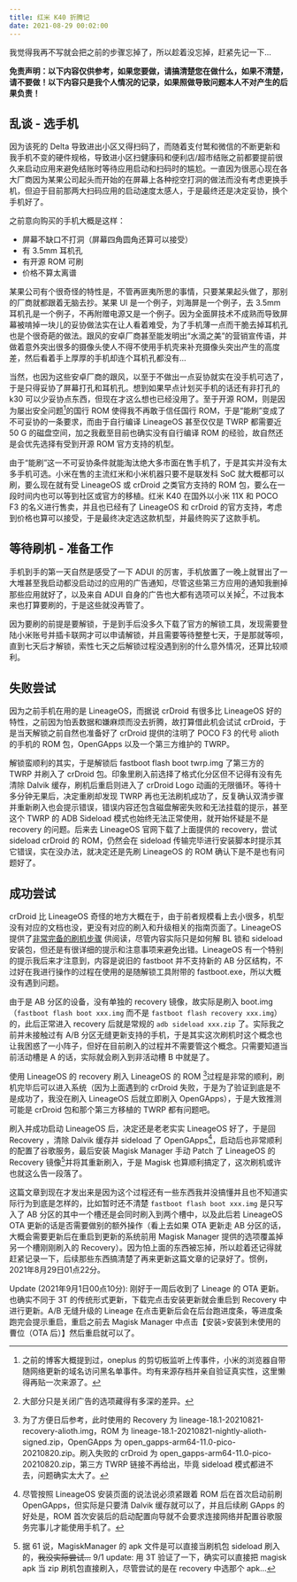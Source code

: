 ```yaml
---
title: 红米 K40 折腾记
date: 2021-08-29 00:02:00
---
```


我觉得我再不写就会把之前的步骤忘掉了，所以趁着没忘掉，赶紧先记一下...

**免责声明：以下内容仅供参考，如果您要做，请搞清楚您在做什么，如果不清楚，请不要做！以下内容只是我个人情况的记录，如果照做导致问题本人不对产生的后果负责！**

## 乱谈 - 选手机

因为该死的 Delta 导致进出小区又得扫码了，而随着支付鹫和微信的不断更新和我手机不变的硬件规格，导致进小区扫健康码和便利店/超市结账之前都要提前很久来启动应用来避免结账时等待应用启动和扫码时的尴尬。一直因为很恶心现在各大厂商因为某果公司起头而开始的在屏幕上各种挖空打洞的做法而没有考虑更换手机，但迫于目前那两大扫码应用的启动速度太感人，于是最终还是决定妥协，换个手机好了。

之前意向购买的手机大概是这样：

 - 屏幕不缺口不打洞（屏幕四角圆角还算可以接受）
 - 有 3.5mm 耳机孔
 - 有开源 ROM 可刷
 - 价格不算太离谱

某果公司有个很奇怪的特性是，不管再匪夷所思的事情，只要某果起头做了，那别的厂商就都跟着无脑去抄。某果 UI 是一个例子，刘海屏是一个例子，去 3.5mm 耳机孔是一个例子，不再附赠电源又是一个例子。因为全面屏技术不成熟而导致屏幕被啃掉一块儿的妥协做法实在让人看着难受，为了手机薄一点而干脆去掉耳机孔也是个很奇葩的做法。跟风的安卓厂商甚至能发明出“水滴之美”的营销宣传语，并做着意外突出很多的摄像头使人不得不使用手机壳来补充摄像头突出产生的高度差，然后看着手上厚厚的手机却连个耳机孔都没有...

当然，也因为这些安卓厂商的跟风，以至于不做出一点妥协就实在没手机可选了，于是只得妥协了屏幕打孔和耳机孔。想到如果早点计划买手机的话还有非打孔的 k30 可以少妥协点东西，但现在才这么想也已经没用了。至于开源 ROM，则是因为屡出安全问题[^1]的国行 ROM 使得我不再敢于信任国行 ROM，于是“能刷”变成了不可妥协的一条要求，而由于自行编译 LineageOS 甚至仅仅是 TWRP 都需要近 50 G 的磁盘空间，加之我截至目前也确实没有自行编译 ROM 的经验，故自然还是会优先选择有受到开源 ROM 官方支持的机型。

[^1]: 之前的博客大概提到过，oneplus 的剪切板监听上传事件，小米的浏览器自带随网络更新的域名访问黑名单事件。均有来源存档并亲自验证真实性，这里懒得再贴一次来源了。

由于“能刷”这一不可妥协条件就能淘汰绝大多市面在售手机了，于是其实并没有太多手机可选。小米在售的主流红米和小米机器只要不是联发科 SoC 就大概都可以刷，要么现在就有受 LineageOS 或 crDroid 之类官方支持的 ROM 包，要么在一段时间内也可以等到社区或官方的移植。红米 K40 在国外以小米 11X 和 POCO F3 的名义进行售卖，并且也已经有了 LineageOS 和 crDroid 的官方支持，考虑到价格也算可以接受，于是最终决定选这款机型，并最终购买了这款手机。

## 等待刷机 - 准备工作

手机到手的第一天自然是感受了一下 ADUI 的厉害，手机放置了一晚上就冒出了一大堆甚至我启动都没启动过的应用的广告通知，尽管这些第三方应用的通知我删掉那些应用就好了，以及来自 ADUI 自身的广告也大都有选项可以关掉[^2]，不过我本来也打算要刷的，于是这些就没再管了。

[^2]: 大部分只是关闭广告的选项藏得有多深的差异。

因为要刷的前提是要解锁，于是到手后没多久下载了官方的解锁工具，发现需要登陆小米账号并插卡联网才可以申请解锁，并且需要等待整整七天，于是那就等呗，直到七天后才解锁，索性七天之后解锁过程没遇到别的什么意外情况，还算比较顺利。

## 失败尝试

因为之前手机在用的是 LineageOS，而据说 crDroid 有很多比 LineageOS 好的特性，之前因为怕丢数据和嫌麻烦而没去折腾，故打算借此机会试试 crDroid，于是当天解锁之前自然也准备好了 crDroid 提供的注明了 POCO F3 的代号 alioth 的手机的 ROM 包，OpenGApps 以及一个第三方维护的 TWRP。

解锁蛮顺利的其实，于是解锁后 fastboot flash boot twrp.img 了第三方的 TWRP 并刷入了 crDroid 包。印象里刷入前选择了格式化分区但不记得有没有先清除 Dalvik 缓存，刷机后重启则进入了 crDroid Logo 动画的无限循环。等待十多分钟无果后，决定重刷却发现 TWRP 再也无法刷机成功了，反复确认双清步骤并重新刷入也会提示错误，错误内容还包含磁盘解密失败和无法挂载的提示，甚至这个 TWRP 的 ADB Sideload 模式也始终无法正常使用，就开始怀疑是不是 recovery 的问题。后来去 LineageOS 官网下载了上面提供的 recovery，尝试 sideload crDroid 的 ROM，仍然会在 sideload 传输完毕进行安装脚本时提示其它错误，实在没办法，就决定还是先刷 LineageOS 的 ROM 确认下是不是也有问题好了。

## 成功尝试

crDroid 比 LineageOS 奇怪的地方大概在于，由于前者规模看上去小很多，机型没有对应的文档也没，更没有对应的刷入和升级相关的指南页面了。LineageOS 提供了[非常完备的刷机步骤](https://wiki.lineageos.org/devices/alioth/install) 供阅读，尽管内容实际只是如何解 BL 锁和 sideload 安装包，但还是有很详细的提示和注意事项来避免出错。LineageOS 有一个特别的提示我后来才注意到，内容是说旧的 fastboot 并不支持新的 AB 分区结构，不过好在我进行操作的过程在使用的是随解锁工具附带的 fastboot.exe，所以大概没有遇到问题。

由于是 AB 分区的设备，没有单独的 recovery 镜像，故实际是刷入 boot.img （`fastboot flash boot xxx.img` 而不是 `fastboot flash recovery xxx.img`）的，此后正常进入 recovery 后就是常规的 `adb sideload xxx.zip` 了。实际我之前并未接触过有 A/B 分区无缝更新支持的手机，于是其实这次刷机时这个概念也让我困惑了一小阵子，但好在目前刷入的过程并不需要管这个概念。只需要知道当前活动槽是 A 的话，实际就会刷入到非活动槽 B 中就是了。

使用 LineageOS 的 recovery 刷入 LineageOS 的 ROM [^3]过程是非常的顺利，刷机完毕后可以进入系统（因为上面遇到的 crDroid 失败，于是为了验证到底是不是成功了，我没在刷入 LineageOS 后就立即刷入 OpenGApps），于是大致推测可能是 crDroid 包和那个第三方移植的 TWRP 都有问题吧。

[^3]: 为了方便日后参考，此时使用的 Recovery 为 lineage-18.1-20210821-recovery-alioth.img，ROM 为 lineage-18.1-20210821-nightly-alioth-signed.zip，OpenGApps 为 open_gapps-arm64-11.0-pico-20210820.zip。刷入失败的 crDroid 为 open_gapps-arm64-11.0-pico-20210820.zip，第三方 TWRP 链接不再给出，毕竟 sideload 模式都进不去，问题确实太大了。

刷入并成功启动 LineageOS 后，决定还是老老实实 LineageOS 好了，于是回 Recovery ，清除 Dalvik 缓存并 sideload 了 OpenGApps[^4]，启动后也非常顺利的配置了谷歌服务，最后安装 Magisk Manager 手动 Patch 了 LineageOS 的 Recovery 镜像[^5]并将其重新刷入，于是 Magisk 也算顺利搞定了，这次刷机或许也就这么告一段落了。

[^4]: 尽管按照 LineageOS 安装页面的说法说必须紧跟着 ROM 后在首次启动前刷 OpenGApps，但实际是只要清 Dalvik 缓存就可以了，并且后续刷 GApps 的好处是，ROM 首次安装后的启动配置向导就不会要求连接网络并配置谷歌服务完事儿才能使用手机了。

[^5]: 据 61 说，MagiskManager 的 apk 文件是可以直接当刷机包 sideload 刷入的，~~我没实际尝试...~~ 9/1 update: 用 3T 验证了一下，确实可以直接把 magisk apk 当 zip 刷机包直接刷入，尽管尝试的是在 recovery 中选那个 apk...

这篇文章到现在才发出来是因为这个过程还有一些东西我并没搞懂并且也不知道实际行为到底是怎样的，比如暂时还不清楚 `fastboot flash boot xxx.img` 是只写入了 AB 分区的其中一个槽还是会同时刷入到两个槽中，以及此后若 LineageOS OTA 更新的话是否需要做别的额外操作（看上去如果 OTA 更新走 AB 分区的话，大概会需要更新后在重启到更新的系统前用 Magisk Manager 提供的选项覆盖掉另一个槽刚刚刷入的 Recovery）。因为怕上面的东西被忘掉，所以趁着还记得就赶紧记录一下，后续那些东西搞清楚了再来更新这篇文章的记录好了。惯例，2021年8月29日01点22分。

Update (2021年9月1日00点10分): 刚好于一周后收到了 Lineage 的 OTA 更新。也确实不同于 3T 的传统形式更新，下载完点击安装更新就会重启到 Recovery 中进行更新。A/B 无缝升级的 Lineage 在点击更新后会在后台跑进度条，等进度条跑完会提示重启，重启之前去 Magisk Manager 中点击【安装>安装到未使用的曹位（OTA 后）】然后重启就可以了。
